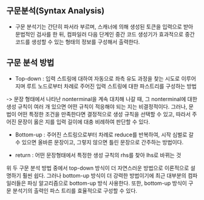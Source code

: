 ## 구문분석(Syntax Analysis)
- 구문 분석기는 간단히 파서라 부르며, 스캐너에 의해 생성된 토큰을 입력으로 받아 문법적인 검사를 한 뒤, 컴파일러 다음 단계인 중간 코드 생성기가 효과적으로 중간 코드를 생성할 수 있는 형태의 정보를 구성해서 출력한다.

## 구문 분석 방법
- Top-down : 입력 스트링에 대하여 자동으로 좌측 유도 과정을 찾는 시도로 이루어지며 루트 노드로부터 차례로 주어진 입력 스트링에 대한 파스트리를 구성하는 방법

-> 문장 형태에서 나타난 nonterminal을 계속 대치해 나갈 때, 그 nonterminal에 대한 생성 규칙이 여러 개 있으면 어떤 규칙이 적응해야 되는 지는 비결정적이다. 그러나, 문법이 어떤 특정한 조건을 만족한다면 결정적으로 생성 규칙을 선택할 수 있고, 따라서 주어진 문장이 옳은 지를 입력 길이에 대충 비례하여 판단할 수 있다.

- Bottom-up : 주어진 스트링으로부터 차례로 reduce를 반복하여, 시작 심벌로 갈 수 있으면 올바른 문장이고, 그렇지 않으면 틀린 문장으로 간주하는 방법이다. 

- return : 어떤 문장형태에서 특정한 생성 규칙의 rhs를 찾아 lhs로 바뀌는 것

위 두 구문 분석 방법 중에서 top-down 방식이 더 자연스러운 방법으로 이론적으로 설명하기 훨씬 쉽다. 그러나 bottom-up 방식이 더 강력한 방법이기에 최근 대부분의 컴파일러들은 파싱 알고리즘으로 bottom-up 방식 사용한다. 또한, bottom-up 방식이 구문 분석기의 출력인 파스 트리를 효율적으로 구성할 수 있다.